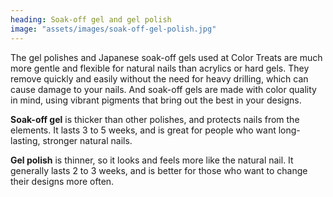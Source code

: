 ```yaml
---
heading: Soak-off gel and gel polish
image: "assets/images/soak-off-gel-polish.jpg"
---
```


The gel polishes and Japanese soak-off gels used at Color Treats are much more gentle and flexible for natural nails than acrylics or hard gels. They remove quickly and easily without the need for heavy drilling, which can cause damage to your nails. And soak-off gels are made with color quality in mind, using vibrant pigments that bring out the best in your designs.

**Soak-off gel** is thicker than other polishes, and protects nails from the elements. It lasts 3 to 5 weeks, and is great for people who want long-lasting, stronger natural nails.

**Gel polish** is thinner, so it looks and feels more like the natural nail. It generally lasts 2 to 3 weeks, and is better for those who want to change their designs more often.

